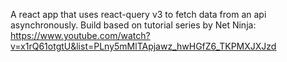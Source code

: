 A react app that uses react-query v3 to fetch data from an api asynchronously. Build based on tutorial series by Net Ninja: https://www.youtube.com/watch?v=x1rQ61otgtU&list=PLny5mMlTApjawz_hwHGfZ6_TKPMXJXJzd